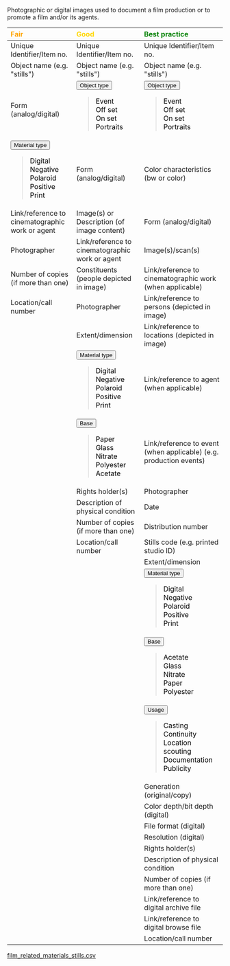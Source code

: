 
Photographic or digital images used to document a film production or to promote a film and/or its agents.

| <span style="color:orange"><b>Fair</b></span>| <span style="color:gold"><b>Good</b></span>  | <span style="color:green"><b> Best practice</b></span>  |
|:------------------------------------------------|:-------------------------------------------------|:-----------------------------------------------------------------------|
| <tspan title="An identifier that is guaranteed to be unique among all identifiers used for specific objects or entities and for a specific purpose. A unique identifier could be a code or a sequence number.">Unique Identifier/Item no.</tspan>   | <tspan title="An identifier that is guaranteed to be unique among all identifiers used for specific objects or entities and for a specific purpose. A unique identifier could be a code or a sequence number.">Unique Identifier/Item no.</tspan>  | <tspan title="An identifier that is guaranteed to be unique among all identifiers used for specific objects or entities and for a specific purpose. A unique identifier could be a code or a sequence number.">Unique Identifier/Item no.</tspan> |
| <tspan title="General category of an item.">Object name (e.g. "stills")</tspan> | <tspan title="General category of an item.">Object name (e.g. "stills")</tspan>  | <tspan title="General category of an item.">Object name (e.g. "stills")</tspan>   |
| Form (analog/digital)   | <div class="collapsible"><button class="collapsible-btn"><tspan title="Specific category of an item.">Object type</tspan></button><div class="collapsible-content"><blockquote style='color:black'><div class="collapsible">Event</div><div class="collapsible">Off set</div><div class="collapsible">On set</div><div class="collapsible">Portraits</div></blockquote></div></div> |<div class="collapsible"><button class="collapsible-btn"><tspan title="Specific category of an item.">Object type</tspan></button><div class="collapsible-content"><blockquote style='color:black'><div class="collapsible">Event</div><div class="collapsible">Off set</div><div class="collapsible">On set</div><div class="collapsible">Portraits</div></blockquote></div></div> |
| <div class="collapsible"><button class="collapsible-btn"><tspan title="Type of still image (print, negative etc.).">Material type</tspan></button><div class="collapsible-content"><blockquote style='color:black'><div class="collapsible">Digital</div><div class="collapsible">Negative</div><div class="collapsible">Polaroid</div><div class="collapsible">Positive</div><div class="collapsible">Print</div> </blockquote></div></div> | Form (analog/digital)   | Color characteristics (bw or color)|
| Link/reference to cinematographic work or agent | Image(s) or Description (of image content)  | Form (analog/digital)  |
| Photographer| Link/reference to cinematographic work or agent | Image(s)/scan(s)   |
| Number of copies (if more than one) | Constituents (people depicted in image) | Link/reference to cinematographic work (when applicable)   |
| <tspan title="A number, letter, symbol or combination, indicating the specific location of an object.">Location/call number </tspan>| Photographer| Link/reference to persons (depicted in image)  |
| | Extent/dimension| Link/reference to locations (depicted in image)|
| | <div class="collapsible"><button class="collapsible-btn"><tspan title="Type of still image (print, negative etc.).">Material type</tspan></button><div class="collapsible-content"><blockquote style='color:black'><div class="collapsible">Digital</div><div class="collapsible">Negative</div><div class="collapsible">Polaroid</div><div class="collapsible">Positive</div><div class="collapsible">Print</div> </blockquote></div></div>| Link/reference to agent (when applicable)  |
| | <div class="collapsible"><button class="collapsible-btn"><tspan title="The physical carrier of a photographic image.">Base</tspan></button><div class="collapsible-content"><blockquote style='color:black'><div class="collapsible">Paper</div><div class="collapsible">Glass</div><div class="collapsible">Nitrate</div><div class="collapsible">Polyester</div><div class="collapsible">Acetate</div></blockquote></div></div>    | Link/reference to event (when applicable) (e.g. production events) |
| | Rights holder(s)| Photographer   |
| | Description of physical condition   | Date   |
| | Number of copies (if more than one) | Distribution number|
| | <tspan title="A number, letter, symbol or combination, indicating the specific location of an object.">Location/call number </tspan>| Stills code (e.g. printed studio ID)   |
| | | Extent/dimension   |
| | | <div class="collapsible"><button class="collapsible-btn"><tspan title="Type of still image (print, negative etc.).">Material type</tspan></button><div class="collapsible-content"><blockquote style='color:black'><div class="collapsible">Digital</div><div class="collapsible">Negative</div><div class="collapsible">Polaroid</div><div class="collapsible">Positive</div><div class="collapsible">Print</div> </blockquote></div></div>|
| | | <div class="collapsible"><button class="collapsible-btn"><tspan title="The physical carrier of a photographic image.">Base</tspan></button><div class="collapsible-content"><blockquote style='color:black'><div class="collapsible">Acetate</div><div class="collapsible">Glass</div><div class="collapsible">Nitrate</div><div class="collapsible">Paper</div><div class="collapsible">Polyester</div></blockquote></div></div>   |
| | | <div class="collapsible"><button class="collapsible-btn"><tspan title="How an item was used. For instance where in the process.">Usage</tspan></button><div class="collapsible-content"><blockquote style='color:black'><div class="collapsible">Casting</div><div class="collapsible">Continuity</div><div class="collapsible">Location scouting</div><div class="collapsible">Documentation</div><div class="collapsible">Publicity</div></blockquote></div></div>     |
| | | <tspan title="Refers to where a copy of the material stands in relation to the original manifestation.">Generation (original/copy)</tspan> |
| | | <tspan title="Number of bits used to indicate the color of a single pixel in a digital image.">Color depth/bit depth (digital)</tspan>|
| | | File format (digital)  |
| | | <tspan title="The level of detail an image holds.">Resolution (digital)</tspan>   |
| | | Rights holder(s)   |
| | | Description of physical condition  |
| | | Number of copies (if more than one)|
| | | Link/reference to digital archive file |
| | | Link/reference to digital browse file  |
| | | <tspan title="A number, letter, symbol or combination, indicating the specific location of an object.">Location/call number </tspan>  |


<script>
    document.addEventListener("DOMContentLoaded", function() {
    var collapsibleBtns = document.querySelectorAll('.collapsible-btn');
    
    collapsibleBtns.forEach(function(btn) {
        btn.addEventListener('click', function() {
            var content = this.nextElementSibling;
            if (content.style.display === "block") {
                content.style.display = "none";
            } else {
                content.style.display = "block";
            }
        });
    });
});
</script>

<a href="../film_related_materials_stills.csv" download><u>film_related_materials_stills.csv</u></a>




